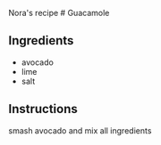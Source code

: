 Nora's recipe # Guacamole
## Ingredients
* avocado
* lime
* salt
## Instructions
smash avocado and mix all ingredients 
